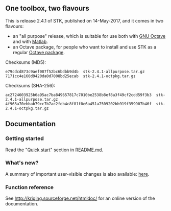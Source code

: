 ## One toolbox, two flavours

This is release 2.4.1 of STK, published on 14-May-2017, and it comes in two flavours:

 * an "all purpose" release, which is suitable for use both with [GNU Octave](http://www.gnu.org/software/octave/) and with [Matlab](www.mathworks.com/products/matlab/).
 * an Octave package, for people who want to install and use STK as a regular [Octave package](http://www.gnu.org/software/octave/doc/interpreter/Packages.html#Packages).

Checksums (MD5):
```
e79cdcd873c9aef087f52bc6bdbb9d4b  stk-2.4.1-allpurpose.tar.gz
7171cc4e160d9420da0d7008bd25ecab  stk-2.4.1-octpkg.tar.gz
```

Checksums (SHA-256):
```
ac2724603925b6a95ac7ba849657817c7010be2538b8ef8a3f49cf2cdd59f3b3  stk-2.4.1-allpurpose.tar.gz
4f963a70ebbab79cc7b7ac2feb4c8f81f0e6a451a7509202bb919f359907b46f  stk-2.4.1-octpkg.tar.gz
```

## Documentation

### Getting started

Read the "[Quick start](https://github.com/stk-kriging/stk/blob/2.4.1/README.md#quick-start)" section in [README.md](https://github.com/stk-kriging/stk/blob/2.4.1/README.md).

### What's new?

A summary of important user-visible changes is also available: [here](http://kriging.sourceforge.net/htmldoc/NEWS.html).

### Function reference

See <http://kriging.sourceforge.net/htmldoc/> for an online version of the documentation.
